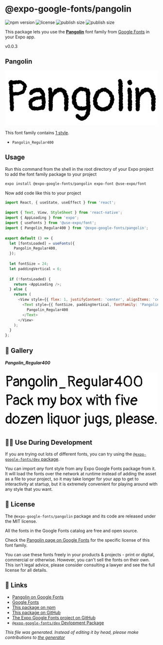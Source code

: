 # @expo-google-fonts/pangolin

![npm version](https://flat.badgen.net/npm/v/@expo-google-fonts/pangolin)
![license](https://flat.badgen.net/github/license/expo/google-fonts)
![publish size](https://flat.badgen.net/packagephobia/install/@expo-google-fonts/pangolin)
![publish size](https://flat.badgen.net/packagephobia/publish/@expo-google-fonts/pangolin)

This package lets you use the [**Pangolin**](https://fonts.google.com/specimen/Pangolin) font family from [Google Fonts](https://fonts.google.com/) in your Expo app.

v0.0.3

## Pangolin

![Pangolin](./font-family.png)

This font family contains [1 style](#gallery).

- `Pangolin_Regular400`

## Usage

Run this command from the shell in the root directory of your Expo project to add the font family package to your project
```sh
expo install @expo-google-fonts/pangolin expo-font @use-expo/font
```

Now add code like this to your project
```js
import React, { useState, useEffect } from 'react';

import { Text, View, StyleSheet } from 'react-native';
import { AppLoading } from 'expo';
import { useFonts } from '@use-expo/font';
import { Pangolin_Regular400 } from '@expo-google-fonts/pangolin';

export default () => {
  let [fontsLoaded] = useFonts({
    Pangolin_Regular400,
  });

  let fontSize = 24;
  let paddingVertical = 6;

  if (!fontsLoaded) {
    return <AppLoading />;
  } else {
    return (
      <View style={{ flex: 1, justifyContent: 'center', alignItems: 'center' }}>
        <Text style={{ fontSize, paddingVertical, fontFamily: 'Pangolin_Regular400' }}>
          Pangolin_Regular400
        </Text>
      </View>
    );
  }
};

```

## 🔡 Gallery

##### Pangolin_Regular400
![Pangolin_Regular400](./9da3dcb4b5f7ae5a76923e77c68da25e9539a3dcdcad7fd654387974f9ff89f4.ttf.png)


## 👩‍💻 Use During Development

If you are trying out lots of different fonts, you can try using the [`@expo-google-fonts/dev` package](https://github.com/expo/google-fonts/tree/master/font-packages/dev#readme).

You can import *any* font style from any Expo Google Fonts package from it. It will load the fonts
over the network at runtime instead of adding the asset as a file to your project, so it may take longer
for your app to get to interactivity at startup, but it is extremely convenient
for playing around with any style that you want.

## 📖 License

The `@expo-google-fonts/pangolin` package and its code are released under the MIT license.

All the fonts in the Google Fonts catalog are free and open source.

Check the [Pangolin page on Google Fonts](https://fonts.google.com/specimen/Pangolin) for the specific license of this font family.

You can use these fonts freely in your products & projects - print or digital, commercial or otherwise. However, you can't sell the fonts on their own. This isn't legal advice, please consider consulting a lawyer and see the full license for all details.

## 🔗 Links

- [Pangolin on Google Fonts](https://fonts.google.com/specimen/Pangolin)
- [Google Fonts](https://fonts.google.com/)
- [This package on npm](https://www.npmjs.com/package/@expo-google-fonts/pangolin)
- [This package on GitHub](https://github.com/expo/google-fonts/tree/master/font-packages/pangolin)
- [The Expo Google Fonts project on GitHub](https://github.com/expo/google-fonts)
- [`@expo-google-fonts/dev` Devlopment Package](https://github.com/expo/google-fonts/tree/master/font-packages/dev)


*This file was generated. Instead of editing it by head, please make contributions to [the generator](https://github.com/expo/google-fonts/tree/master/packages/generator)*

